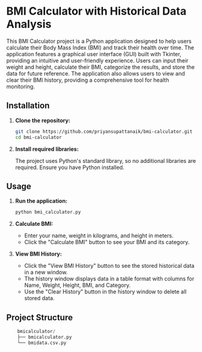# BMI Calculator with Historical Data Analysis

This BMI Calculator project is a Python application designed to help users calculate their Body Mass Index (BMI) and track their health over time. The application features a graphical user interface (GUI) built with Tkinter, providing an intuitive and user-friendly experience. Users can input their weight and height, calculate their BMI, categorize the results, and store the data for future reference. The application also allows users to view and clear their BMI history, providing a comprehensive tool for health monitoring.

## Installation

1. **Clone the repository:**

    ```bash
    git clone https://github.com/priyansupattanaik/bmi-calculator.git
    cd bmi-calculator
    ```

2. **Install required libraries:**

    The project uses Python's standard library, so no additional libraries are required. Ensure you have Python installed.

## Usage

1. **Run the application:**

    ```bash
    python bmi_calculator.py
    ```

2. **Calculate BMI:**
    - Enter your name, weight in kilograms, and height in meters.
    - Click the "Calculate BMI" button to see your BMI and its category.

3. **View BMI History:**
    - Click the "View BMI History" button to see the stored historical data in a new window.
    - The history window displays data in a table format with columns for Name, Weight, Height, BMI, and Category.
    - Use the "Clear History" button in the history window to delete all stored data.

## Project Structure

```python
    bmicalculator/
    ├── bmicalculator.py
    └── bmidata.csv.py
```
